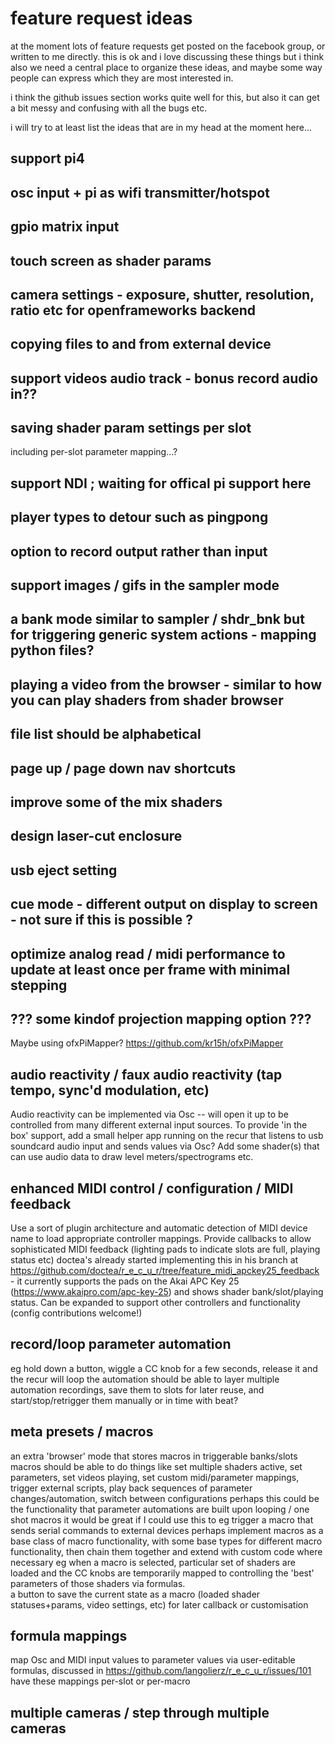 # feature request ideas

at the moment lots of feature requests get posted on the facebook group, or written to me directly. this is ok and i love discussing these things but i think also we need a central place to organize these ideas, and maybe some way people can express which they are most interested in.

i think the github issues section works quite well for this, but also it can get a bit messy and confusing with all the bugs etc.

i will try to at least list the ideas that are in my head at the moment here...


## support pi4
## osc input + pi as wifi transmitter/hotspot
## gpio matrix input
## touch screen as shader params
## camera settings - exposure, shutter, resolution, ratio etc for openframeworks backend
## copying files to and from external device
## support videos audio track - bonus record audio in??
## saving shader param settings per slot
including per-slot parameter mapping...?
## support NDI ; waiting for offical pi support here
## player types to detour such as pingpong
## option to record output rather than input
## support images / gifs in the sampler mode
## a bank mode similar to sampler / shdr_bnk but for triggering generic system actions - mapping python files?
## playing a video from the browser - similar to how you can play shaders from shader browser
## file list should be alphabetical
## page up / page down nav shortcuts
## improve some of the mix shaders
## design laser-cut enclosure
## usb eject setting
## cue mode - different output on display to screen - not sure if this is possible ?
## optimize analog read / midi performance to update at least once per frame with minimal stepping
## ??? some kindof projection mapping option ???
Maybe using ofxPiMapper? https://github.com/kr15h/ofxPiMapper
## audio reactivity / faux audio reactivity (tap tempo, sync'd modulation, etc)
Audio reactivity can be implemented via Osc -- will open it up to be controlled from many different external input sources.
To provide 'in the box' support, add a small helper app running on the recur that listens to usb soundcard audio input and sends values via Osc?
Add some shader(s) that can use audio data to draw level meters/spectrograms etc.
## enhanced MIDI control / configuration / MIDI feedback
Use a sort of plugin architecture and automatic detection of MIDI device name to load appropriate controller mappings.
Provide callbacks to allow sophisticated MIDI feedback (lighting pads to indicate slots are full, playing status etc)
doctea's already started implementing this in his branch at https://github.com/doctea/r_e_c_u_r/tree/feature_midi_apckey25_feedback - it currently supports the pads on the Akai APC Key 25 (https://www.akaipro.com/apc-key-25) and shows shader bank/slot/playing status.
Can be expanded to support other controllers and functionality (config contributions welcome!)
## record/loop parameter automation
eg hold down a button, wiggle a CC knob for a few seconds, release it and the recur will loop the automation
should be able to layer multiple automation recordings, save them to slots for later reuse, and start/stop/retrigger them manually or in time with beat?
## meta presets / macros
an extra 'browser' mode that stores macros in triggerable banks/slots
macros should be able to do things like set multiple shaders active, set parameters, set videos playing, set custom midi/parameter mappings, trigger external scripts, play back sequences of parameter changes/automation, switch between configurations
perhaps this could be the functionality that parameter automations are built upon
looping / one shot macros
it would be great if I could use this to eg trigger a macro that sends serial commands to external devices
perhaps implement macros as a base class of macro functionality, with some base types for different macro functionality, then chain them together and extend with custom code where necessary
eg when a macro is selected, particular set of shaders are loaded and the CC knobs are temporarily mapped to controlling the 'best' parameters of those shaders via formulas.  
a button to save the current state as a macro (loaded shader statuses+params, video settings, etc) for later callback or customisation
## formula mappings
map Osc and MIDI input values to parameter values via user-editable formulas, discussed in https://github.com/langolierz/r_e_c_u_r/issues/101
have these mappings per-slot or per-macro
## multiple cameras / step through multiple cameras